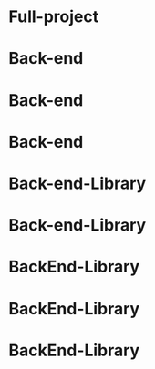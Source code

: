 # Full-project
# Back-end
# Back-end
# Back-end
# Back-end-Library
# Back-end-Library
# BackEnd-Library
# BackEnd-Library
# BackEnd-Library
